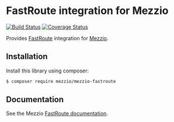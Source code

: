 # FastRoute integration for Mezzio

[![Build Status](https://travis-ci.org/mezzio/mezzio-fastroute.svg?branch=master)](https://travis-ci.org/mezzio/mezzio-fastroute)
[![Coverage Status](https://coveralls.io/repos/github/mezzio/mezzio-fastroute/badge.svg?branch=master)](https://coveralls.io/github/mezzio/mezzio-fastroute?branch=master)

Provides [FastRoute](https://github.com/nikic/FastRoute) integration for
[Mezzio](https://github.com/mezzio/mezzio).

## Installation

Install this library using composer:

```bash
$ composer require mezzio/mezzio-fastroute
```

## Documentation

See the Mezzio [FastRoute documentation](https://docs.mezzio.dev/mezzio/features/router/fast-route/).
